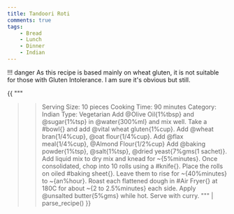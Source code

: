 ```yaml
---
title: Tandoori Roti
comments: true
tags:
    - Bread
    - Lunch
    - Dinner
    - Indian
---
```


!!! danger
    As this recipe is based mainly on wheat gluten, it is not suitable for those with Gluten Intolerance. I am sure it's obvious but still.

{{ """
>> Serving Size: 10 pieces
>> Cooking Time: 90 minutes
>> Category: Indian
>> Type: Vegetarian
Add @Olive Oil{1%tbsp} and @sugar{1%tsp} in @water{300%ml} and mix well.
Take a #bowl{} and add @vital wheat gluten{1%cup}.
Add @wheat bran{1/4%cup}, @oat flour{1/4%cup}.
Add @flax meal{1/4%cup}, @Almond Flour{1/2%cup}
Add @baking powder{1%tsp}, @salt{1%tsp}, @dried yeast{7%gms(1 sachet)}.
Add liquid mix to dry mix and knead for ~{5%minutes}.
Once consolidated, chop into 10 rolls using a #knife{}. 
Place the rolls on oiled #baking sheet{}.
Leave them to rise for ~{40%minutes} to ~{an%hour}.
Roast each flattened dough in #Air Fryer{} at 180C for about ~{2 to 2.5%minutes} each side.
Apply @unsalted butter{5%gms} while hot.
Serve with curry.
""" 
| parse_recipe() }}
